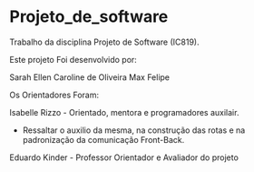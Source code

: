 # Projeto_de_software
Trabalho da disciplina Projeto de Software (IC819).

Este projeto Foi desenvolvido por:

Sarah Ellen 
Caroline de Oliveira
Max Felipe 

Os Orientadores Foram:

Isabelle Rizzo - Orientado, mentora e programadores auxilair.
  * Ressaltar o auxilio da mesma, na construção das rotas e na padronização da comunicação Front-Back.
    
Eduardo Kinder - Professor Orientador e Avaliador do projeto

